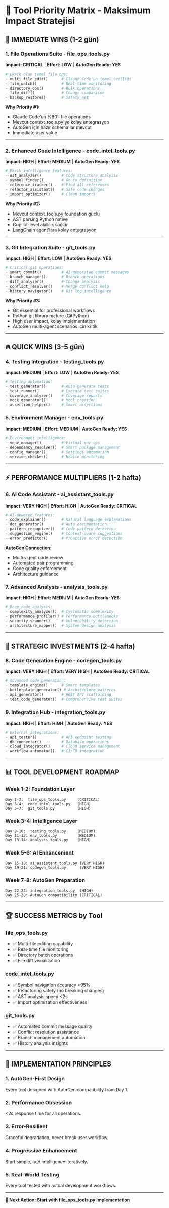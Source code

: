 # 🎯 Tool Priority Matrix - Maksimum Impact Stratejisi

## 🚀 **IMMEDIATE WINS** (1-2 gün)

### **1. File Operations Suite** - file_ops_tools.py
**Impact: CRITICAL** | **Effort: LOW** | **AutoGen Ready: YES**

```python
# Eksik olan temel file ops:
- multi_file_edit()      # Claude Code'un temel özelliği
- file_watch()           # Real-time monitoring  
- directory_ops()        # Bulk operations
- file_diff()            # Change comparison
- backup_restore()       # Safety net
```

**Why Priority #1:**
- Claude Code'un %80'i file operations
- Mevcut context_tools.py'ye kolay entegrasyon
- AutoGen için hazır schema'lar mevcut
- Immediate user value

---

### **2. Enhanced Code Intelligence** - code_intel_tools.py  
**Impact: HIGH** | **Effort: MEDIUM** | **AutoGen Ready: YES**

```python
# Eksik intelligence features:
- ast_analyzer()         # Code structure analysis
- symbol_finder()        # Go to definition
- reference_tracker()    # Find all references  
- refactor_assistant()   # Safe code changes
- import_optimizer()     # Clean imports
```

**Why Priority #2:**
- Mevcut context_tools.py foundation güçlü
- AST parsing Python native
- Copilot-level akıllılık sağlar
- LangChain agent'lara kolay entegrasyon

---

### **3. Git Integration Suite** - git_tools.py
**Impact: HIGH** | **Effort: LOW** | **AutoGen Ready: YES**

```python
# Critical git operations:
- smart_commit()         # AI-generated commit messages
- branch_manager()       # Branch operations
- diff_analyzer()        # Change analysis
- conflict_resolver()    # Merge conflict help
- history_navigator()    # Git log intelligence
```

**Why Priority #3:**
- Git essential for professional workflows
- Python git library mature (GitPython)
- High user impact, kolay implementation
- AutoGen multi-agent scenarios için kritik

---

## 🔥 **QUICK WINS** (3-5 gün)

### **4. Testing Integration** - testing_tools.py
**Impact: MEDIUM** | **Effort: LOW** | **AutoGen Ready: YES**

```python
# Testing automation:
- test_generator()       # Auto-generate tests
- test_runner()          # Execute test suites
- coverage_analyzer()    # Coverage reports
- mock_generator()       # Mock creation
- assertion_helper()     # Smart assertions
```

### **5. Environment Manager** - env_tools.py  
**Impact: MEDIUM** | **Effort: MEDIUM** | **AutoGen Ready: YES**

```python
# Environment intelligence:
- venv_manager()         # Virtual env ops
- dependency_resolver()  # Smart package management
- config_manager()       # Settings automation
- service_checker()      # Health monitoring
```

---

## ⚡ **PERFORMANCE MULTIPLIERS** (1-2 hafta)

### **6. AI Code Assistant** - ai_assistant_tools.py
**Impact: VERY HIGH** | **Effort: HIGH** | **AutoGen Ready: CRITICAL**

```python
# AI-powered features:
- code_explainer()       # Natural language explanations
- doc_generator()        # Auto documentation
- pattern_recognizer()   # Code pattern detection
- suggestion_engine()    # Context-aware suggestions
- error_predictor()      # Proactive error detection
```

**AutoGen Connection:**
- Multi-agent code review
- Automated pair programming  
- Code quality enforcement
- Architecture guidance

### **7. Advanced Analysis** - analysis_tools.py
**Impact: HIGH** | **Effort: MEDIUM** | **AutoGen Ready: YES**

```python
# Deep code analysis:
- complexity_analyzer()  # Cyclomatic complexity
- performance_profiler() # Performance bottlenecks
- security_scanner()     # Vulnerability detection  
- architecture_mapper()  # System design analysis
```

---

## 🎯 **STRATEGIC INVESTMENTS** (2-4 hafta)

### **8. Code Generation Engine** - codegen_tools.py
**Impact: VERY HIGH** | **Effort: VERY HIGH** | **AutoGen Ready: CRITICAL**

```python
# Advanced code generation:
- template_engine()      # Smart templates
- boilerplate_generator() # Architecture patterns
- api_generator()        # REST API scaffolding
- test_code_generator()  # Comprehensive test suites
```

### **9. Integration Hub** - integration_tools.py
**Impact: HIGH** | **Effort: HIGH** | **AutoGen Ready: YES**

```python
# External integrations:
- api_tester()           # API endpoint testing
- db_connector()         # Database operations
- cloud_integrator()     # Cloud service management
- workflow_automator()   # CI/CD integration
```

---

## 📊 **TOOL DEVELOPMENT ROADMAP**

### **Week 1-2: Foundation Layer**
```
Day 1-2:  file_ops_tools.py     (CRITICAL)
Day 3-4:  code_intel_tools.py   (HIGH)  
Day 5-7:  git_tools.py          (HIGH)
```

### **Week 3-4: Intelligence Layer**  
```
Day 8-10:  testing_tools.py     (MEDIUM)
Day 11-12: env_tools.py         (MEDIUM)
Day 13-14: analysis_tools.py    (HIGH)
```

### **Week 5-6: AI Enhancement**
```
Day 15-18: ai_assistant_tools.py (VERY HIGH)
Day 19-21: codegen_tools.py      (VERY HIGH) 
```

### **Week 7-8: AutoGen Preparation**
```
Day 22-24: integration_tools.py  (HIGH)
Day 25-28: AutoGen compatibility (CRITICAL)
```

---

## 🏆 **SUCCESS METRICS by Tool**

### **file_ops_tools.py** 
- ✅ Multi-file editing capability
- ✅ Real-time file monitoring  
- ✅ Directory batch operations
- ✅ File diff visualization

### **code_intel_tools.py**
- ✅ Symbol navigation accuracy >95%
- ✅ Refactoring safety (no breaking changes)
- ✅ AST analysis speed <2s
- ✅ Import optimization effectiveness

### **git_tools.py**
- ✅ Automated commit message quality
- ✅ Conflict resolution assistance
- ✅ Branch management automation
- ✅ History analysis insights

---

## 🎯 **IMPLEMENTATION PRINCIPLES**

### **1. AutoGen-First Design**
Every tool designed with AutoGen compatibility from Day 1.

### **2. Performance Obsession**  
<2s response time for all operations.

### **3. Error-Resilient**
Graceful degradation, never break user workflow.

### **4. Progressive Enhancement**
Start simple, add intelligence iteratively.

### **5. Real-World Testing**
Every tool tested with actual development workflows.

---

**🚀 Next Action: Start with file_ops_tools.py implementation**
